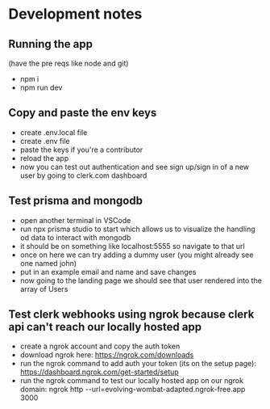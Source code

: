 # Development notes
## Running the app
(have the pre reqs like node and git)
- npm i <br>
- npm run dev

## Copy and paste the env keys
- create .env.local file <br>
- create .env file <br>
- paste the keys if you're a contributor <br>
- reload the app <br>
- now you can test out authentication and see sign up/sign in of a new user by going to clerk.com dashboard

## Test prisma and mongodb
- open another terminal in VSCode <br>
- run npx prisma studio to start which allows us to visualize the handling od data to interact with mongodb <br>
- it should be on something like localhost:5555 so navigate to that url <br>
- once on here we can try adding a dummy user (you might already see one named john) <br>
- put in an example email and name and save changes <br>
- now going to the landing page we should see that user rendered into the array of Users

## Test clerk webhooks using ngrok because clerk api can't reach our locally hosted app
- create a ngrok account and copy the auth token <br>
- download ngrok here: https://ngrok.com/downloads <br>
- run the ngrok command to add auth your token (its on the setup page): https://dashboard.ngrok.com/get-started/setup <br>
- run the ngrok command to test our locally hosted app on our ngrok domain: ngrok http --url=evolving-wombat-adapted.ngrok-free.app 3000
